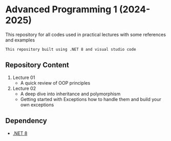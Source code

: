# Advanced Programming 1 (2024-2025)

This repository for all codes used in practical lectures with some references and examples

`This repository built using .NET 8 and visual studio code`

## Repository Content

1. Lecture 01
   - A quick review of OOP principles
2. Lecture 02
   - A deep dive into inheritance and polymorphism
   - Getting started with Exceptions how to handle them and build your own exceptions

## Dependency

- [.NET 8](https://download.dotnet.com)
